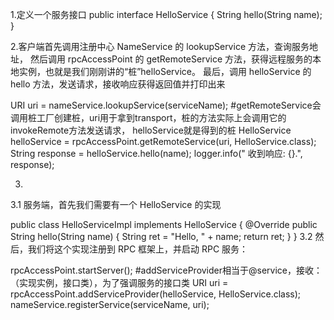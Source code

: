 1.定义一个服务接口
public interface HelloService {
    String hello(String name);
}

2.客户端首先调用注册中心 NameService 的 lookupService 方法，查询服务地址，
然后调用 rpcAccessPoint 的 getRemoteService 方法，获得远程服务的本地实例，也就是我们刚刚讲的“桩”helloService。
最后，调用 helloService 的 hello 方法，发送请求，接收响应获得返回值并打印出来

URI uri = nameService.lookupService(serviceName);
#getRemoteService会调用桩工厂创建桩，uri用于拿到transport，桩的方法实际上会调用它的invokeRemote方法发送请求，
helloService就是得到的桩
HelloService helloService = rpcAccessPoint.getRemoteService(uri, HelloService.class);
String response = helloService.hello(name);
logger.info(" 收到响应: {}.", response);

3.
3.1  服务端，首先我们需要有一个 HelloService 的实现

public class HelloServiceImpl implements HelloService {
    @Override
    public String hello(String name) {
        String ret = "Hello, " + name;
        return ret;
    }
}
3.2  然后，我们将这个实现注册到 RPC 框架上，并启动 RPC 服务：

rpcAccessPoint.startServer();
#addServiceProvider相当于@service，接收：（实现实例，接口类），为了强调服务的接口类
URI uri = rpcAccessPoint.addServiceProvider(helloService, HelloService.class);
nameService.registerService(serviceName, uri);